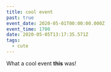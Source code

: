 ```yaml
---
title: cool event
past: true
event_date: 2020-05-01T00:00:00.000Z
event_time: 1700
date: 2020-05-05T13:17:35.571Z
tags:
  - cute
---
```

What a cool event **this** was!

